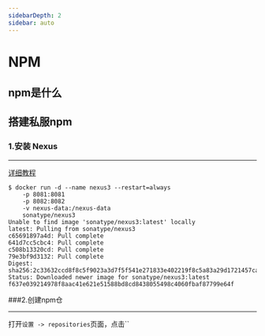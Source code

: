 ```yaml
---
sidebarDepth: 2
sidebar: auto
---
```


# NPM

## npm是什么

## 搭建私服npm
### 1.安装 Nexus
***
 [详细教程](https://www.cnblogs.com/grimm/p/11404862.html)
 
    $ docker run -d --name nexus3 --restart=always 
        -p 8081:8081 
        -p 8082:8082 
        -v nexus-data:/nexus-data 
        sonatype/nexus3
    Unable to find image 'sonatype/nexus3:latest' locally
    latest: Pulling from sonatype/nexus3
    c65691897a4d: Pull complete
    641d7cc5cbc4: Pull complete
    c508b13320cd: Pull complete
    79e3bf9d3132: Pull complete
    Digest: sha256:2c33632ccd8f8c5f9023a3d7f5f541e271833e402219f8c5a83a29d1721457ca
    Status: Downloaded newer image for sonatype/nexus3:latest
    f637e039214978f8aac41e621e51588bd8cd8438055498c4060fbaf87799e64f
###2.创建npm仓
***
打开`设置 -> repositories`页面，点击``
## 


